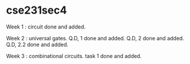 # cse231sec4
Week 1 : circuit
done and added.

Week 2 : universal gates.
Q.D, 1 done and added.
Q.D, 2 done and added.
Q.D, 2.2 done and added.

Week 3 : combinational circuits.
task 1 done and added.
